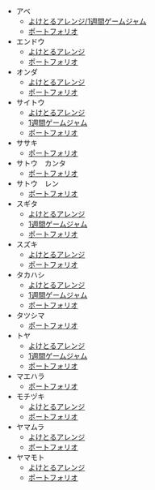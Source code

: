- アベ
  - [よけとるアレンジ/1週間ゲームジャム](https://unityroom.com/games/yo61-01u_sa)
  - [ポートフォリオ](https://abe-yui.github.io/portfolio/)
- エンドウ
  - [よけとるアレンジ](https://unityroom.com/games/hayato_8810)
  - [ポートフォリオ](https://hayato88100329.github.io/portfolio-/)
- オンダ
  - [よけとるアレンジ](https://unityroom.com/games/yoketorutorakku)
  - [ポートフォリオ](https://taikientian03.github.io/portfolio/)
- サイトウ
  - [よけとるアレンジ](https://unityroom.com/games/yoketoru2020_04)
  - [1週間ゲームジャム](https://unityroom.com/games/aketasu)
  - [ポートフォリオ](https://saito-dat.github.io/portfolio/)
- ササキ
  - [ポートフォリオ](https://fov90.github.io/portfolio/)
- サトウ　カンタ
  - [ポートフォリオ](https://kantasato.github.io/potrfolio/)
- サトウ　レン
  - [ポートフォリオ](https://amleth55.github.io/portfolio/)
- スギタ
  - [よけとるアレンジ](https://unityroom.com/games/marumarumorimori333dayo)
  - [1週間ゲームジャム](https://unityroom.com/games/manbo-ga-takusann-rashii)
  - [ポートフォリオ](https://sugita3.github.io/portfolio/)
- スズキ
  - [よけとるアレンジ](https://unityroom.com/games/yoketoru0011)
  - [ポートフォリオ](https://st00110702.github.io/portfolio/)
- タカハシ
  - [よけとるアレンジ](http://unityroom.com/games/reiji_yoketoru2020)
  - [1週間ゲームジャム](https://unityroom.com/games/snowsiege)
  - [ポートフォリオ](https://reiji-dat.github.io/portfolio/)
- タツシマ
  - [ポートフォリオ](https://Tatsushima.github.io/portfolio)
- トヤ
  - [よけとるアレンジ](https://unityroom.com/games/udn-gohan_yoketoru)
  - [1週間ゲームジャム](https://unityroom.com/games/slide_do-or)
  - [ポートフォリオ](https://noraudn.github.io/portfolio/)
- マエハラ
  - [ポートフォリオ](https://tajimajunn.github.io/portofolio/)
- モチヅキ
  - [よけとるアレンジ](https://unityroom.com/games/toru_20)
  - [ポートフォリオ](https://mochizuki-dat.github.io/portfolio/)
- ヤマムラ
  - [よけとるアレンジ](https://unityroom.com/games/yktr2020_21)
  - [ポートフォリオ](https://yamamura-dat.github.io/portfolio/)
- ヤマモト
  - [よけとるアレンジ](https://unityroom.com/games/yoketoyu2020_tacky_yamamoto)
  - [ポートフォリオ](https://tacky-yamamoto.github.io/portfolio/)
